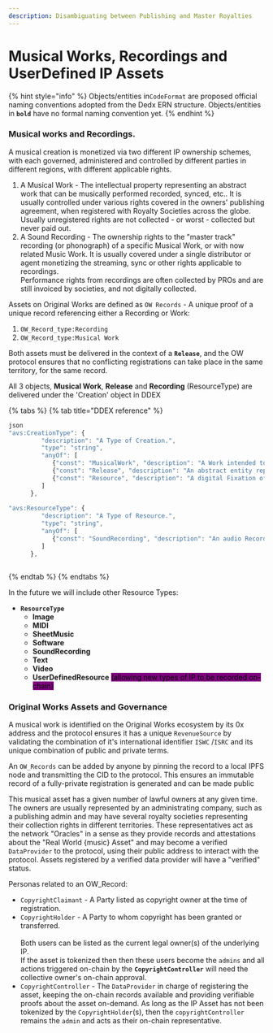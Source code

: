 ```yaml
---
description: Disambiguating between Publishing and Master Royalties
---
```


# Musical Works, Recordings and UserDefined IP Assets

{% hint style="info" %}
Objects/entities in`CodeFormat` are proposed official naming conventions adopted from the Dedx ERN structure. Objects/entities in **`bold`** have no formal naming convention yet.
{% endhint %}

### **Musical works and Recordings.**

A musical creation is monetized via two different IP ownership schemes, with each governed, administered and controlled by different parties in different regions, with different applicable rights.

1. A Musical Work - The intellectual property representing an abstract work that can be musically performed recorded, synced, etc.. It is usually controlled under various rights covered in the owners' publishing agreement, when registered with Royalty Societies across the globe. Usually unregistered rights are not collected - or worst - collected but never paid out.
2. A Sound Recording - The ownership rights to the "master track" recording (or phonograph) of a specific Musical Work, or with now related Music Work. It is usually covered under a single distributor or agent monetizing the streaming, sync or other rights applicable to recordings.\
   Performance rights from recordings are often collected by PROs and are still invoiced by societies, and not digitally collected.

Assets on Original Works are defined as `OW Records` - A unique proof of a unique record referencing either a Recording or Work:

1. `OW_Record_type:Recording`&#x20;
2. `OW_Record_type:Musical Work`

Both assets must be delivered in the context of a **`Release`**, and the OW protocol ensures that no conflicting registrations can take place in the same territory, for the same record.

All 3 objects, **Musical Work**, **Release** and **Recording** (ResourceType) are delivered under the 'Creation' object in DDEX&#x20;



{% tabs %}
{% tab title="DDEX reference" %}
```javascript
json
"avs:CreationType": {
         "description": "A Type of Creation.",
         "type": "string",
         "anyOf": [
            {"const": "MusicalWork", "description": "A Work intended to be perceivable as a combination of sounds, with or without accompanying text."},
            {"const": "Release", "description": "An abstract entity representing a bundle of one or more Resources compiled by an issuer. The Resources in Releases are normally primarily SoundRecordings or music audio-visual recordings, but this is not invariably the case. The Release is not itself the item of trade (or 'Product'). Products have more extensive attributes than Releases; one Release may be disseminated in many different Products."},
            {"const": "Resource", "description": "A digital Fixation of an expression of an abstract Work (such as a SoundRecording, a Video, an Image, Software, or a passage of Text)."}
         ]
      },
            
"avs:ResourceType": {
         "description": "A Type of Resource.",
         "type": "string",
         "anyOf": [
            {"const": "SoundRecording", "description": "An audio Recording."},
         ]
      },



```
{% endtab %}
{% endtabs %}



In the future we will include other Resource Types:

* **`ResourceType`**
  * **Image**
  * **MIDI**
  * **SheetMusic**&#x20;
  * **Software**&#x20;
  * **SoundRecording**&#x20;
  * **Text**&#x20;
  * **Video**&#x20;
  * **UserDefinedResource** <mark style="background-color:purple;">(allowing new types of IP to be recorded on-chain)</mark>

### Original Works Assets and Governance

A musical work is identified on the Original Works ecosystem by its 0x address and the protocol ensures it has a unique `RevenueSource` by validating the combination of it's international identifier `ISWC` /`ISRC` and its unique combination of public and private terms.

An `OW_Records` can be added by anyone by pinning the record to a local IPFS node and transmitting the CID to the protocol. This ensures an immutable record of a fully-private registration is generated and can be made public

This musical asset has a given number of lawful owners at any given time. The owners are usually represented by an administrating company, such as a publishing admin and may have several royalty societies representing their collection rights in different territories. These representatives act as the network "Oracles" in a sense as they provide records and attestations about the "Real World {music} Asset" and may become a verified `DataProvider` to the protocol, using their public address to interact with the protocol. Assets registered by a verified data provider will have a "verified" status.

Personas related to an OW\_Record:

* `CopyrightClaimant` - A Party listed as copyright owner at the time of registration.
* `CopyrightHolder` - A Party to whom copyright has been granted or transferred.\
  \
  Both users can be listed as the current legal owner(s) of the underlying IP.\
  If the asset is tokenized then then these users become the `admins` and all actions triggered on-chain by the **`CopyrightController`** will need the collective owner's on-chain approval.
* `CopyrightController` - The `DataProvider` in charge of registering the asset, keeping the on-chain records available and providing verifiable proofs about the asset on-demand. As long as the IP Asset has not been tokenized by the `CopyrightHolder`(s), then the `copyrightController` remains the `admin` and acts as their on-chain representative.

###
